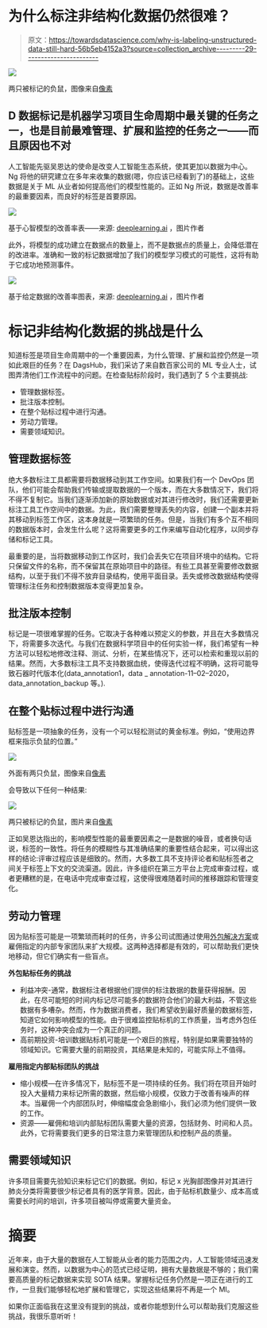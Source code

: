 # 为什么标注非结构化数据仍然很难？

> 原文：<https://towardsdatascience.com/why-is-labeling-unstructured-data-still-hard-56b5eb4152a3?source=collection_archive---------29----------------------->

![](img/97b5c2ca77d9051c44d713ba3d96cafb.png)

两只被标记的负鼠，图像来自[像素](https://www.pexels.com/photo/curios-hairy-possums-in-zoological-park-5749010/)

## D 数据标记是机器学习项目生命周期中最关键的任务之一，也是目前最难管理、扩展和监控的任务之一——而且原因也不对

人工智能先驱吴恩达的使命是改变人工智能生态系统，使其更加以数据为中心。Ng 将他的研究建立在多年来收集的数据(嗯，你应该已经看到了)的基础上，这些数据是关于 ML 从业者如何提高他们的模型性能的。正如 Ng 所说，数据是改善率的最重要因素，而良好的标签是首要原因。

![](img/ab275340859732e7a88b8397df6ba4dd.png)

基于心智模型的改善率表——来源: [deeplearning.ai](https://www.deeplearning.ai/wp-content/uploads/2021/06/MLOps-From-Model-centric-to-Data-centric-AI.pdf) ，图片作者

此外，将模型的成功建立在数据点的数量上，而不是数据点的质量上，会降低潜在的改进率。准确和一致的标记数据增加了我们的模型学习模式的可能性，这将有助于它成功地预测事件。

![](img/837770e1ddfb37e19bf745d203e05408.png)

基于给定数据的改善率图表，来源: [deeplearning.ai](https://www.deeplearning.ai/wp-content/uploads/2021/06/MLOps-From-Model-centric-to-Data-centric-AI.pdf) ，图片作者

# 标记非结构化数据的挑战是什么

知道标签是项目生命周期中的一个重要因素，为什么管理、扩展和监控仍然是一项如此艰巨的任务？在 DagsHub，我们采访了来自数百家公司的 ML 专业人士，试图弄清他们工作流程中的问题。在检查贴标阶段时，我们遇到了 5 个主要挑战:

*   管理数据标签。
*   批注版本控制。
*   在整个贴标过程中进行沟通。
*   劳动力管理。
*   需要领域知识。

## 管理数据标签

绝大多数标注工具都需要将数据移动到其工作空间。如果我们有一个 DevOps 团队，他们可能会帮助我们传输或提取数据的一个版本，而在大多数情况下，我们将不得不复制它。当我们逐渐添加新的原始数据或对其进行修改时，我们还需要更新标注工具工作空间中的数据。为此，我们需要整理丢失的内容，创建一个副本并将其移动到标签工作区，这本身就是一项繁琐的任务。但是，当我们有多个互不相同的数据版本时，会发生什么呢？这将需要更多的工作来编写自动化程序，以同步存储和标记工具。

最重要的是，当将数据移动到工作区时，我们会丢失它在项目环境中的结构。它将只保留文件的名称，而不保留其在原始项目中的路径。有些工具甚至需要修改数据结构，以至于我们不得不放弃目录结构，使用平面目录。丢失或修改数据结构使得管理标注任务和控制数据版本变得更加复杂。

## 批注版本控制

标记是一项很难掌握的任务。它取决于各种难以预定义的参数，并且在大多数情况下，将需要多次迭代。与我们在数据科学项目中的任何实验一样，我们希望有一种方法可以轻松地修改注释、测试、分析，在某些情况下，还可以检索和重现以前的结果。然而，大多数标注工具不支持数据血统，使得迭代过程不明确，这将可能导致石器时代版本化(data_annotation1，data _ annotation-11–02–2020，data_annotation_backup 等。).

## 在整个贴标过程中进行沟通

贴标签是一项抽象的任务，没有一个可以轻松测试的黄金标准。例如，“使用边界框来指示负鼠的位置。”

![](img/bcb6594cfaa962ead4047648205f0fb3.png)

外面有两只负鼠，图像来自[像素](https://www.pexels.com/photo/curios-hairy-possums-in-zoological-park-5749010/)

会导致以下任何一种结果:

![](img/2b7e69f6c956331dc11db6df9dbd5a04.png)

两只被标记的负鼠，图片来自[像素](https://www.pexels.com/photo/curios-hairy-possums-in-zoological-park-5749010/)

正如吴恩达指出的，影响模型性能的最重要因素之一是数据的噪音，或者换句话说，标签的一致性。将任务的模糊性与其准确结果的重要性结合起来，可以得出这样的结论:评审过程应该是细致的。然而，大多数工具不支持评论者和贴标签者之间关于标签上下文的交流渠道。因此，许多组织在第三方平台上完成审查过程，或者更糟糕的是，在电话中完成审查过程，这使得很难随着时间的推移跟踪和管理变化。

## 劳动力管理

因为贴标签可能是一项繁琐而耗时的任务，许多公司试图通过使用[外包解决方案](https://www.mturk.com/)或雇佣指定的内部专家团队来扩大规模。这两种选择都是有效的，可以帮助我们更快地移动，但它们确实有一些盲点。

**外包贴标任务的挑战**

*   利益冲突-通常，数据标注者根据他们提供的标注数据的数量获得报酬。因此，在尽可能短的时间内标记尽可能多的数据符合他们的最大利益，不管这些数据有多嘈杂。然而，作为数据消费者，我们希望收到最好质量的数据标签，知道它如何影响模型的性能。由于很难监控贴标机的工作质量，当考虑外包任务时，这种冲突会成为一个真正的问题。
*   高前期投资-培训数据贴标机可能是一个艰巨的旅程，特别是如果需要独特的领域知识。它需要大量的前期投资，其结果是未知的，可能实际上不值得。

**雇用指定内部贴标团队的挑战**

*   缩小规模—在许多情况下，贴标签不是一项持续的任务。我们将在项目开始时投入大量精力来标记所需的数据，然后缩小规模，仅致力于改善有噪声的样本。当雇佣一个内部团队时，伸缩幅度会急剧缩小，我们必须为他们提供一致的工作。
*   资源——雇佣和培训内部贴标团队需要大量的资源，包括财务、时间和人员。此外，它将需要我们更多的日常注意力来管理团队和控制产品的质量。

## 需要领域知识

许多项目需要先验知识来标记它们的数据。例如，标记 x 光胸部图像并对其进行肺炎分类将需要很少标记者具有的医学背景。因此，由于贴标机数量少、成本高或需要长时间的培训，许多项目被叫停或需要大量资金。

# 摘要

近年来，由于大量的数据在人工智能从业者的能力范围之内，人工智能领域迅速发展和演变。然而，以数据为中心的范式已经证明，拥有大量数据是不够的；我们需要高质量的标记数据来实现 SOTA 结果。掌握标记任务仍然是一项正在进行的工作，一旦我们能够轻松地扩展和管理它，实现这些结果将不再是一个 MI。

如果你正面临我在这里没有提到的挑战，或者你能想到什么可以帮助我们克服这些挑战，我很乐意听听！